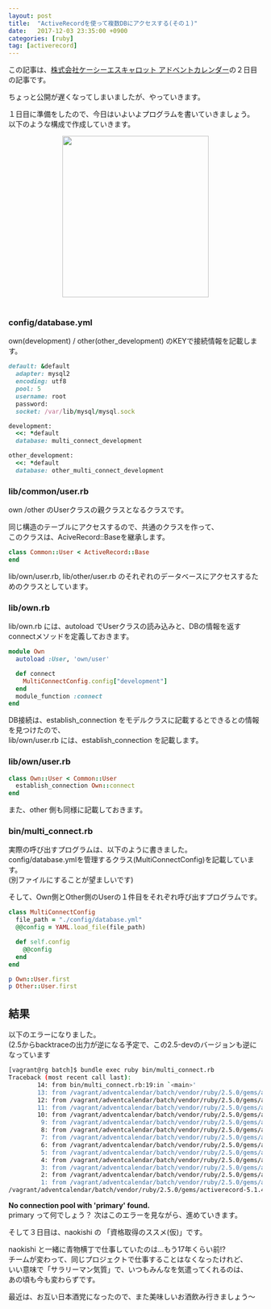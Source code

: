 ```yaml
---
layout: post
title:  "ActiveRecordを使って複数DBにアクセスする(その１)"
date:   2017-12-03 23:35:00 +0900
categories: [ruby]
tag: [activerecord]
---
```

この記事は、<a href="https://qiita.com/advent-calendar/2017/kcscarrot" target="_blank">株式会社ケーシーエスキャロット アドベントカレンダー</a>の２日目の記事です。

ちょっと公開が遅くなってしまいましたが、やっていきます。

１日目に準備をしたので、今日はいよいよプログラムを書いていきましょう。  
以下のような構成で作成していきます。

<div class="separator" style="clear: both; text-align: center;"><a href="https://3.bp.blogspot.com/-U5cEcPMAUCg/WiK7G2WG6oI/AAAAAAAAK2I/NCCT-q_8ri4nHode-Wnq9ICE-y4zCo0iACLcBGAs/s1600/dir_structure.jpg" imageanchor="1" style="margin-left: 1em; margin-right: 1em;"><img border="0" src="https://3.bp.blogspot.com/-U5cEcPMAUCg/WiK7G2WG6oI/AAAAAAAAK2I/NCCT-q_8ri4nHode-Wnq9ICE-y4zCo0iACLcBGAs/s320/dir_structure.jpg" width="290" height="320" data-original-width="527" data-original-height="582" /></a></div><br />

### config/database.yml

own(development) / other(other_development) のKEYで接続情報を記載します。

```ruby
default: &default
  adapter: mysql2
  encoding: utf8
  pool: 5
  username: root
  password:
  socket: /var/lib/mysql/mysql.sock

development:
  <<: *default
  database: multi_connect_development

other_development:
  <<: *default
  database: other_multi_connect_development
```

### lib/common/user.rb

own /other のUserクラスの親クラスとなるクラスです。

同じ構造のテーブルにアクセスするので、共通のクラスを作って、  
このクラスは、AciveRecord::Baseを継承します。

```ruby
class Common::User < ActiveRecord::Base
end
```

lib/own/user.rb, lib/other/user.rb のそれぞれのデータベースにアクセスするためのクラスとしています。

### lib/own.rb

lib/own.rb には、autoload でUserクラスの読み込みと、DBの情報を返す connectメソッドを定義しておきます。

```ruby
module Own
  autoload :User, 'own/user'

  def connect
    MultiConnectConfig.config["development"]
  end
  module_function :connect
end
```

DB接続は、establish_connection をモデルクラスに記載するとできるとの情報を見つけたので、  
lib/own/user.rb には、establish_connection を記載します。

### lib/own/user.rb

```ruby
class Own::User < Common::User
  establish_connection Own::connect
end
```

また、other 側も同様に記載しておきます。

### bin/multi_connect.rb

実際の呼び出すプログラムは、以下のように書きました。  
config/database.ymlを管理するクラス(MultiConnectConfig)を記載しています。  
(別ファイルにすることが望ましいです)

そして、Own側とOther側のUserの１件目をそれぞれ呼び出すプログラムです。

```ruby
class MultiConnectConfig
  file_path = "./config/database.yml"
  @@config = YAML.load_file(file_path)

  def self.config
    @@config
  end
end

p Own::User.first
p Other::User.first

```
## 結果

以下のエラーになりました。  
(2.5からbacktraceの出力が逆になる予定で、この2.5-devのバージョンも逆になっています

```sh
[vagrant@rg batch]$ bundle exec ruby bin/multi_connect.rb
Traceback (most recent call last):
        14: from bin/multi_connect.rb:19:in `<main>'
        13: from /vagrant/adventcalendar/batch/vendor/ruby/2.5.0/gems/activerecord-5.1.4/lib/active_record/querying.rb:3:in `first'
        12: from /vagrant/adventcalendar/batch/vendor/ruby/2.5.0/gems/activerecord-5.1.4/lib/active_record/relation/finder_methods.rb:122:in `first'
        11: from /vagrant/adventcalendar/batch/vendor/ruby/2.5.0/gems/activerecord-5.1.4/lib/active_record/relation/finder_methods.rb:531:in `find_nth'
        10: from /vagrant/adventcalendar/batch/vendor/ruby/2.5.0/gems/activerecord-5.1.4/lib/active_record/relation/finder_methods.rb:538:in `find_nth_with_limit'
         9: from /vagrant/adventcalendar/batch/vendor/ruby/2.5.0/gems/activerecord-5.1.4/lib/active_record/relation/delegation.rb:44:in `primary_key'
         8: from /vagrant/adventcalendar/batch/vendor/ruby/2.5.0/gems/activerecord-5.1.4/lib/active_record/attribute_methods/primary_key.rb:74:in `primary_key'
         7: from /vagrant/adventcalendar/batch/vendor/ruby/2.5.0/gems/activerecord-5.1.4/lib/active_record/attribute_methods/primary_key.rb:88:in `reset_primary_key'
         6: from /vagrant/adventcalendar/batch/vendor/ruby/2.5.0/gems/activerecord-5.1.4/lib/active_record/attribute_methods/primary_key.rb:74:in `primary_key'
         5: from /vagrant/adventcalendar/batch/vendor/ruby/2.5.0/gems/activerecord-5.1.4/lib/active_record/attribute_methods/primary_key.rb:86:in `reset_primary_key'
         4: from /vagrant/adventcalendar/batch/vendor/ruby/2.5.0/gems/activerecord-5.1.4/lib/active_record/attribute_methods/primary_key.rb:98:in `get_primary_key'
         3: from /vagrant/adventcalendar/batch/vendor/ruby/2.5.0/gems/activerecord-5.1.4/lib/active_record/model_schema.rb:331:in `table_exists?'
         2: from /vagrant/adventcalendar/batch/vendor/ruby/2.5.0/gems/activerecord-5.1.4/lib/active_record/connection_handling.rb:88:in `connection'
         1: from /vagrant/adventcalendar/batch/vendor/ruby/2.5.0/gems/activerecord-5.1.4/lib/active_record/connection_handling.rb:116:in `retrieve_connection'
/vagrant/adventcalendar/batch/vendor/ruby/2.5.0/gems/activerecord-5.1.4/lib/active_record/connection_adapters/abstract/connection_pool.rb:930:in `retrieve_connection': No connection pool with 'primary' found. (ActiveRecord::ConnectionNotEstablished)
```
**No connection pool with 'primary' found.**  
primary って何でしょう？ 次はこのエラーを見ながら、進めていきます。

そして３日目は、naokishi の 「資格取得のススメ(仮)」です。

naokishi と一緒に青物横丁で仕事していたのは...もう17年くらい前!?  
チームが変わって、同じプロジェクトで仕事することはなくなったけれど、  
いい意味で「サラリーマン気質」で、いつもみんなを気遣ってくれるのは、  
あの頃も今も変わらずです。

最近は、お互い日本酒党になったので、また美味しいお酒飲み行きましょう～
